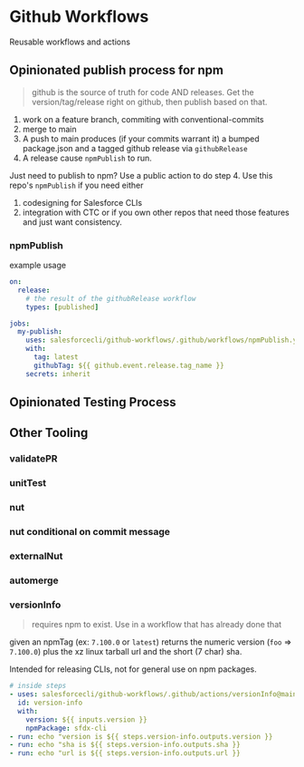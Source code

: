 # Github Workflows

Reusable workflows and actions

## Opinionated publish process for npm

> github is the source of truth for code AND releases. Get the version/tag/release right on github, then publish based on that.

1. work on a feature branch, commiting with conventional-commits
2. merge to main
3. A push to main produces (if your commits warrant it) a bumped package.json and a tagged github release via `githubRelease`
4. A release cause `npmPublish` to run.

Just need to publish to npm? Use a public action to do step 4.
Use this repo's `npmPublish` if you need either

1. codesigning for Salesforce CLIs
2. integration with CTC
   or if you own other repos that need those features and just want consistency.

### npmPublish

example usage

```yml
on:
  release:
    # the result of the githubRelease workflow
    types: [published]

jobs:
  my-publish:
    uses: salesforcecli/github-workflows/.github/workflows/npmPublish.yml
    with:
      tag: latest
      githubTag: ${{ github.event.release.tag_name }}
    secrets: inherit
```

## Opinionated Testing Process

## Other Tooling

### validatePR

### unitTest

### nut

### nut conditional on commit message

### externalNut

### automerge

### versionInfo

> requires npm to exist. Use in a workflow that has already done that

given an npmTag (ex: `7.100.0` or `latest`) returns the numeric version (`foo` => `7.100.0`) plus the xz linux tarball url and the short (7 char) sha.

Intended for releasing CLIs, not for general use on npm packages.

```yml
# inside steps
- uses: salesforcecli/github-workflows/.github/actions/versionInfo@main
  id: version-info
  with:
    version: ${{ inputs.version }}
    npmPackage: sfdx-cli
- run: echo "version is ${{ steps.version-info.outputs.version }}
- run: echo "sha is ${{ steps.version-info.outputs.sha }}
- run: echo "url is ${{ steps.version-info.outputs.url }}
```
